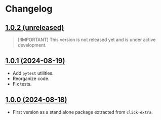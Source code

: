 # Changelog

## [1.0.2 (unreleased)](https://github.com/kdeldycke/extra-platforms/compare/v1.0.1...main)

> \[!IMPORTANT\]
> This version is not released yet and is under active development.

## [1.0.1 (2024-08-19)](https://github.com/kdeldycke/extra-platforms/compare/v1.0.0...v1.0.1)

- Add `pytest` utilities.
- Reorganize code.
- Fix tests.

## [1.0.0 (2024-08-18)](https://github.com/kdeldycke/extra-platforms/compare/90ddb60...v1.0.0)

- First version as a stand alone package extracted from `click-extra`.
